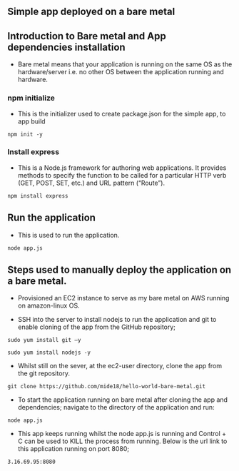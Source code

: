 ## Simple app deployed on a bare metal

## Introduction to Bare metal and App dependencies installation

* Bare metal means that your application is running on the same OS as the hardware/server i.e. no other OS between the application running and hardware.
### npm initialize
* This is the initializer used to create package.json for the simple app, to app build
```
npm init -y
```
### Install express
* This is a Node.js framework for authoring web applications. It provides methods to specify the function to be called for a particular HTTP verb (GET, POST, SET, etc.) and URL pattern (“Route”).
```
npm install express
```
## Run the application
* This is used to run the application.
```
node app.js
```

## Steps used to manually deploy the application on a bare metal.

* Provisioned an EC2 instance to serve as my bare metal on AWS running on amazon-linux OS.​

* SSH into the server to install nodejs to run the application and  git to enable cloning of the app from the GitHub repository; ​

```
sudo yum install git –y​
```
```
sudo yum install nodejs -y​
```
* Whilst still on the sever, at the ec2-user directory, clone the app from the git repository.​
```
git clone https://github.com/mide18/hello-world-bare-metal.git​
```

* To start the application running on bare metal after cloning the app and dependencies; navigate to the directory of the application and run: ​
```
node app.js
```
* This app keeps running whilst the node app.js is running and Control + C can be used to KILL the process from running. Below is the url link to this application running on port 8080;​
````
3.16.69.95:8080
````